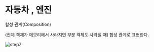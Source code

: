 # 자동차 , 엔진

합성 관계(Composition)

(전체 객체가 메모리에서 사라지면 부분 객체도 사라질 때) 합성 관계로 표현한다.

![step7](https://github.com/haji8-thehaji/lecture-java/blob/main/download/java-designpattern/UML/step7/step7.png)
